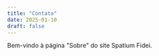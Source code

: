 ```yaml
---
title: "Contato"
date: 2025-01-10
draft: false
---
```

Bem-vindo à página "Sobre" do site Spatium Fidei.
